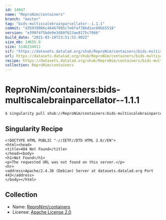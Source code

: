 ```yaml
---
id: 14047
name: "ReproNim/containers"
branch: "master"
tag: "bids-multiscalebrainparcellator--1.1.1"
commit: "d35939986c46467895c7e6faf78bd1ac60bb5518"
version: "e399f4f5bde9e3d88f623ae8175c7066"
build_date: "2021-03-19T23:51:52.902Z"
size_mb: 14655.0
size: 5146234911
sif: "https://datasets.datalad.org/shub/ReproNim/containers/bids-multiscalebrainparcellator--1.1.1/2021-03-19-d3593998-e399f4f5/e399f4f5bde9e3d88f623ae8175c7066.sif"
url: https://datasets.datalad.org/shub/ReproNim/containers/bids-multiscalebrainparcellator--1.1.1/2021-03-19-d3593998-e399f4f5/
recipe: https://datasets.datalad.org/shub/ReproNim/containers/bids-multiscalebrainparcellator--1.1.1/2021-03-19-d3593998-e399f4f5/Singularity
collection: ReproNim/containers
---
```


# ReproNim/containers:bids-multiscalebrainparcellator--1.1.1

```bash
$ singularity pull shub://ReproNim/containers:bids-multiscalebrainparcellator--1.1.1
```

## Singularity Recipe

```singularity
<!DOCTYPE HTML PUBLIC "-//IETF//DTD HTML 2.0//EN">
<html><head>
<title>404 Not Found</title>
</head><body>
<h1>Not Found</h1>
<p>The requested URL was not found on this server.</p>
<hr>
<address>Apache/2.4.38 (Debian) Server at datasets.datalad.org Port 443</address>
</body></html>
```

## Collection

 - Name: [ReproNim/containers](https://github.com/ReproNim/containers)
 - License: [Apache License 2.0](https://api.github.com/licenses/apache-2.0)

